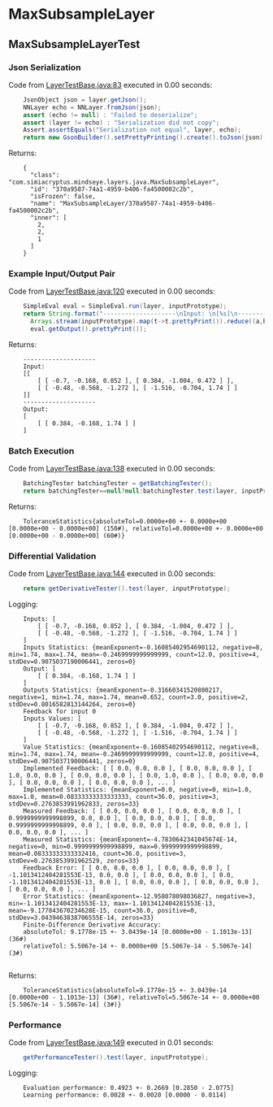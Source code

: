 # MaxSubsampleLayer
## MaxSubsampleLayerTest
### Json Serialization
Code from [LayerTestBase.java:83](../../../../../../../../MindsEye/src/test/java/com/simiacryptus/mindseye/layers/LayerTestBase.java#L83) executed in 0.00 seconds: 
```java
    JsonObject json = layer.getJson();
    NNLayer echo = NNLayer.fromJson(json);
    assert (echo != null) : "Failed to deserialize";
    assert (layer != echo) : "Serialization did not copy";
    Assert.assertEquals("Serialization not equal", layer, echo);
    return new GsonBuilder().setPrettyPrinting().create().toJson(json);
```

Returns: 

```
    {
      "class": "com.simiacryptus.mindseye.layers.java.MaxSubsampleLayer",
      "id": "370a9587-74a1-4959-b406-fa4500002c2b",
      "isFrozen": false,
      "name": "MaxSubsampleLayer/370a9587-74a1-4959-b406-fa4500002c2b",
      "inner": [
        2,
        2,
        1
      ]
    }
```



### Example Input/Output Pair
Code from [LayerTestBase.java:120](../../../../../../../../MindsEye/src/test/java/com/simiacryptus/mindseye/layers/LayerTestBase.java#L120) executed in 0.00 seconds: 
```java
    SimpleEval eval = SimpleEval.run(layer, inputPrototype);
    return String.format("--------------------\nInput: \n[%s]\n--------------------\nOutput: \n%s",
      Arrays.stream(inputPrototype).map(t->t.prettyPrint()).reduce((a,b)->a+",\n"+b).get(),
      eval.getOutput().prettyPrint());
```

Returns: 

```
    --------------------
    Input: 
    [[
    	[ [ -0.7, -0.168, 0.852 ], [ 0.384, -1.004, 0.472 ] ],
    	[ [ -0.48, -0.568, -1.272 ], [ -1.516, -0.704, 1.74 ] ]
    ]]
    --------------------
    Output: 
    [
    	[ [ 0.384, -0.168, 1.74 ] ]
    ]
```



### Batch Execution
Code from [LayerTestBase.java:138](../../../../../../../../MindsEye/src/test/java/com/simiacryptus/mindseye/layers/LayerTestBase.java#L138) executed in 0.00 seconds: 
```java
    BatchingTester batchingTester = getBatchingTester();
    return batchingTester==null?null:batchingTester.test(layer, inputPrototype);
```

Returns: 

```
    ToleranceStatistics{absoluteTol=0.0000e+00 +- 0.0000e+00 [0.0000e+00 - 0.0000e+00] (150#), relativeTol=0.0000e+00 +- 0.0000e+00 [0.0000e+00 - 0.0000e+00] (60#)}
```



### Differential Validation
Code from [LayerTestBase.java:144](../../../../../../../../MindsEye/src/test/java/com/simiacryptus/mindseye/layers/LayerTestBase.java#L144) executed in 0.00 seconds: 
```java
    return getDerivativeTester().test(layer, inputPrototype);
```
Logging: 
```
    Inputs: [
    	[ [ -0.7, -0.168, 0.852 ], [ 0.384, -1.004, 0.472 ] ],
    	[ [ -0.48, -0.568, -1.272 ], [ -1.516, -0.704, 1.74 ] ]
    ]
    Inputs Statistics: {meanExponent=-0.16085402954690112, negative=8, min=1.74, max=1.74, mean=-0.2469999999999999, count=12.0, positive=4, stdDev=0.9075037190006441, zeros=0}
    Output: [
    	[ [ 0.384, -0.168, 1.74 ] ]
    ]
    Outputs Statistics: {meanExponent=-0.31660341520800217, negative=1, min=1.74, max=1.74, mean=0.652, count=3.0, positive=2, stdDev=0.8016582813144264, zeros=0}
    Feedback for input 0
    Inputs Values: [
    	[ [ -0.7, -0.168, 0.852 ], [ 0.384, -1.004, 0.472 ] ],
    	[ [ -0.48, -0.568, -1.272 ], [ -1.516, -0.704, 1.74 ] ]
    ]
    Value Statistics: {meanExponent=-0.16085402954690112, negative=8, min=1.74, max=1.74, mean=-0.2469999999999999, count=12.0, positive=4, stdDev=0.9075037190006441, zeros=0}
    Implemented Feedback: [ [ 0.0, 0.0, 0.0 ], [ 0.0, 0.0, 0.0 ], [ 1.0, 0.0, 0.0 ], [ 0.0, 0.0, 0.0 ], [ 0.0, 1.0, 0.0 ], [ 0.0, 0.0, 0.0 ], [ 0.0, 0.0, 0.0 ], [ 0.0, 0.0, 0.0 ], ... ]
    Implemented Statistics: {meanExponent=0.0, negative=0, min=1.0, max=1.0, mean=0.08333333333333333, count=36.0, positive=3, stdDev=0.2763853991962833, zeros=33}
    Measured Feedback: [ [ 0.0, 0.0, 0.0 ], [ 0.0, 0.0, 0.0 ], [ 0.9999999999998899, 0.0, 0.0 ], [ 0.0, 0.0, 0.0 ], [ 0.0, 0.9999999999998899, 0.0 ], [ 0.0, 0.0, 0.0 ], [ 0.0, 0.0, 0.0 ], [ 0.0, 0.0, 0.0 ], ... ]
    Measured Statistics: {meanExponent=-4.7830642341045674E-14, negative=0, min=0.9999999999998899, max=0.9999999999998899, mean=0.08333333333332416, count=36.0, positive=3, stdDev=0.2763853991962529, zeros=33}
    Feedback Error: [ [ 0.0, 0.0, 0.0 ], [ 0.0, 0.0, 0.0 ], [ -1.1013412404281553E-13, 0.0, 0.0 ], [ 0.0, 0.0, 0.0 ], [ 0.0, -1.1013412404281553E-13, 0.0 ], [ 0.0, 0.0, 0.0 ], [ 0.0, 0.0, 0.0 ], [ 0.0, 0.0, 0.0 ], ... ]
    Error Statistics: {meanExponent=-12.958078098036827, negative=3, min=-1.1013412404281553E-13, max=-1.1013412404281553E-13, mean=-9.177843670234628E-15, count=36.0, positive=0, stdDev=3.0439463838706555E-14, zeros=33}
    Finite-Difference Derivative Accuracy:
    absoluteTol: 9.1778e-15 +- 3.0439e-14 [0.0000e+00 - 1.1013e-13] (36#)
    relativeTol: 5.5067e-14 +- 0.0000e+00 [5.5067e-14 - 5.5067e-14] (3#)
    
```

Returns: 

```
    ToleranceStatistics{absoluteTol=9.1778e-15 +- 3.0439e-14 [0.0000e+00 - 1.1013e-13] (36#), relativeTol=5.5067e-14 +- 0.0000e+00 [5.5067e-14 - 5.5067e-14] (3#)}
```



### Performance
Code from [LayerTestBase.java:149](../../../../../../../../MindsEye/src/test/java/com/simiacryptus/mindseye/layers/LayerTestBase.java#L149) executed in 0.01 seconds: 
```java
    getPerformanceTester().test(layer, inputPrototype);
```
Logging: 
```
    Evaluation performance: 0.4923 +- 0.2669 [0.2850 - 2.0775]
    Learning performance: 0.0028 +- 0.0020 [0.0000 - 0.0114]
    
```

